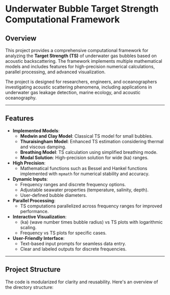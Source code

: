 # Underwater Bubble Target Strength Computational Framework

## Overview

This project provides a comprehensive computational framework for analyzing the **Target Strength (TS)** of underwater gas bubbles based on acoustic backscattering. The framework implements multiple mathematical models and includes features for high-precision numerical calculations, parallel processing, and advanced visualization.

The project is designed for researchers, engineers, and oceanographers investigating acoustic scattering phenomena, including applications in underwater gas leakage detection, marine ecology, and acoustic oceanography.

---

## Features

- **Implemented Models**:
  - **Medwin and Clay Model**: Classical TS model for small bubbles.
  - **Thuraisingham Model**: Enhanced TS estimation considering thermal and viscous damping.
  - **Breathing Model**: TS calculation using simplified breathing mode.
  - **Modal Solution**: High-precision solution for wide \(ka\) ranges.
- **High Precision**:
  - Mathematical functions such as Bessel and Hankel functions implemented with `mpmath` for numerical stability and accuracy.
- **Dynamic Inputs**:
  - Frequency ranges and discrete frequency options.
  - Adjustable seawater properties (temperature, salinity, depth).
  - User-defined bubble diameters.
- **Parallel Processing**:
  - TS computations parallelized across frequency ranges for improved performance.
- **Interactive Visualization**:
  - \(ka\) (wave number times bubble radius) vs TS plots with logarithmic scaling.
  - Frequency vs TS plots for specific cases.
- **User-Friendly Interface**:
  - Text-based input prompts for seamless data entry.
  - Clear and labeled outputs for discrete frequencies.

---

## Project Structure

The code is modularized for clarity and reusability. Here's an overview of the directory structure:

